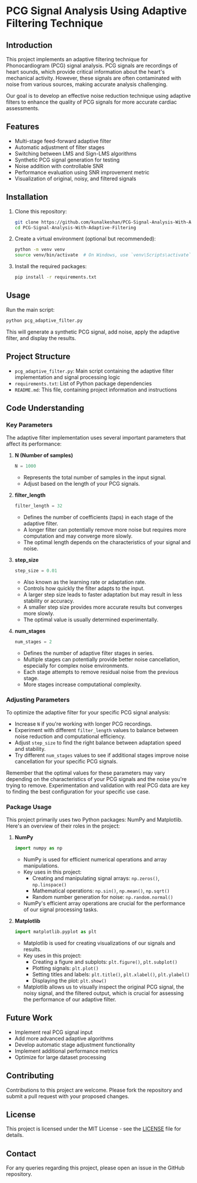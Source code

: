 # PCG Signal Analysis Using Adaptive Filtering Technique

## Introduction

This project implements an adaptive filtering technique for Phonocardiogram (PCG) signal analysis. PCG signals are recordings of heart sounds, which provide critical information about the heart's mechanical activity. However, these signals are often contaminated with noise from various sources, making accurate analysis challenging.

Our goal is to develop an effective noise reduction technique using adaptive filters to enhance the quality of PCG signals for more accurate cardiac assessments.

## Features

- Multi-stage feed-forward adaptive filter
- Automatic adjustment of filter stages
- Switching between LMS and Sign-LMS algorithms
- Synthetic PCG signal generation for testing
- Noise addition with controllable SNR
- Performance evaluation using SNR improvement metric
- Visualization of original, noisy, and filtered signals

## Installation

1. Clone this repository:

   ```bash
   git clone https://github.com/kunalkeshan/PCG-Signal-Analysis-With-Adaptive-Filtering.git
   cd PCG-Signal-Analysis-With-Adaptive-Filtering
   ```

2. Create a virtual environment (optional but recommended):

   ```bash
   python -m venv venv
   source venv/bin/activate  # On Windows, use `venv\Scripts\activate`
   ```

3. Install the required packages:

   ``` bash
   pip install -r requirements.txt
   ```

## Usage

Run the main script:

``` bash
python pcg_adaptive_filter.py
```

This will generate a synthetic PCG signal, add noise, apply the adaptive filter, and display the results.

## Project Structure

- `pcg_adaptive_filter.py`: Main script containing the adaptive filter implementation and signal processing logic
- `requirements.txt`: List of Python package dependencies
- `README.md`: This file, containing project information and instructions

## Code Understanding

### Key Parameters

The adaptive filter implementation uses several important parameters that affect its performance:

1. **N (Number of samples)**

   ```python
   N = 1000
   ```

   - Represents the total number of samples in the input signal.
   - Adjust based on the length of your PCG signals.

2. **filter_length**

   ```python
   filter_length = 32
   ```

   - Defines the number of coefficients (taps) in each stage of the adaptive filter.
   - A longer filter can potentially remove more noise but requires more computation and may converge more slowly.
   - The optimal length depends on the characteristics of your signal and noise.

3. **step_size**

   ```python
   step_size = 0.01
   ```

   - Also known as the learning rate or adaptation rate.
   - Controls how quickly the filter adapts to the input.
   - A larger step size leads to faster adaptation but may result in less stability or accuracy.
   - A smaller step size provides more accurate results but converges more slowly.
   - The optimal value is usually determined experimentally.

4. **num_stages**

   ```python
   num_stages = 2
   ```

   - Defines the number of adaptive filter stages in series.
   - Multiple stages can potentially provide better noise cancellation, especially for complex noise environments.
   - Each stage attempts to remove residual noise from the previous stage.
   - More stages increase computational complexity.

### Adjusting Parameters

To optimize the adaptive filter for your specific PCG signal analysis:

- Increase `N` if you're working with longer PCG recordings.
- Experiment with different `filter_length` values to balance between noise reduction and computational efficiency.
- Adjust `step_size` to find the right balance between adaptation speed and stability.
- Try different `num_stages` values to see if additional stages improve noise cancellation for your specific PCG signals.

Remember that the optimal values for these parameters may vary depending on the characteristics of your PCG signals and the noise you're trying to remove. Experimentation and validation with real PCG data are key to finding the best configuration for your specific use case.

### Package Usage

This project primarily uses two Python packages: NumPy and Matplotlib. Here's an overview of their roles in the project:

1. **NumPy**

   ```python
   import numpy as np
   ```

   - NumPy is used for efficient numerical operations and array manipulations.
   - Key uses in this project:
     - Creating and manipulating signal arrays: `np.zeros()`, `np.linspace()`
     - Mathematical operations: `np.sin()`, `np.mean()`, `np.sqrt()`
     - Random number generation for noise: `np.random.normal()`
   - NumPy's efficient array operations are crucial for the performance of our signal processing tasks.

2. **Matplotlib**

   ```python
   import matplotlib.pyplot as plt
   ```

   - Matplotlib is used for creating visualizations of our signals and results.
   - Key uses in this project:
     - Creating a figure and subplots: `plt.figure()`, `plt.subplot()`
     - Plotting signals: `plt.plot()`
     - Setting titles and labels: `plt.title()`, `plt.xlabel()`, `plt.ylabel()`
     - Displaying the plot: `plt.show()`
   - Matplotlib allows us to visually inspect the original PCG signal, the noisy signal, and the filtered output, which is crucial for assessing the performance of our adaptive filter.


## Future Work

- Implement real PCG signal input
- Add more advanced adaptive algorithms
- Develop automatic stage adjustment functionality
- Implement additional performance metrics
- Optimize for large dataset processing

## Contributing

Contributions to this project are welcome. Please fork the repository and submit a pull request with your proposed changes.

## License

This project is licensed under the MIT License - see the [LICENSE](LICENSE) file for details.

## Contact

For any queries regarding this project, please open an issue in the GitHub repository.
